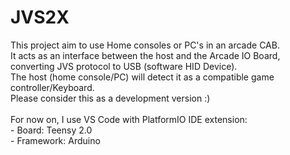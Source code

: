 # JVS2X
 This project aim to use Home consoles or PC's in an arcade CAB.
 <BR>It acts as an interface between the host and the Arcade IO Board, converting JVS protocol to USB (software HID Device).
 <BR>The host (home console/PC) will detect it as a compatible game controller/Keyboard. 
 <BR>
 Please consider this as a development version :)
 <BR> <BR>
 For now on, I use VS Code with PlatformIO IDE extension:
 <BR>   - Board: Teensy 2.0
 <BR>   - Framework: Arduino
